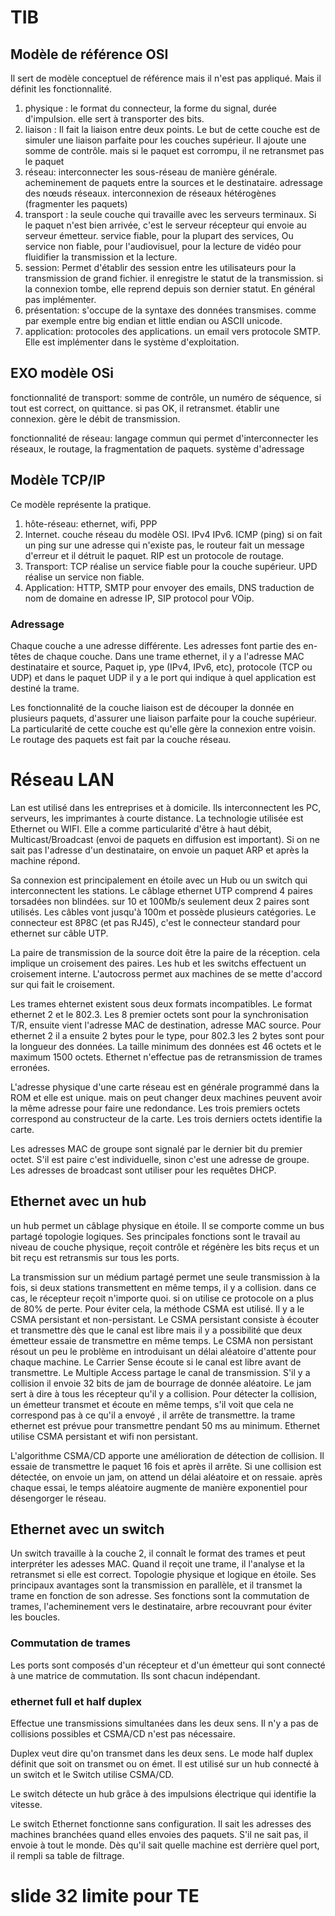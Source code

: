 # TIB

## Modèle de référence OSI

Il sert de modèle conceptuel de référence mais il n'est pas appliqué. Mais il définit les fonctionnalité. 

1. physique : le format du connecteur, la forme du signal, durée d'impulsion. elle sert à transporter des bits. 
2. liaison : Il fait la liaison entre deux points.  Le but de cette couche est de simuler une liaison parfaite pour les couches supérieur. Il ajoute une somme de contrôle. mais si le paquet est corrompu, il ne retransmet pas le paquet
3. réseau: interconnecter les sous-réseau de manière générale. acheminement de paquets entre la sources et le destinataire. adressage des nœuds réseaux. interconnexion de réseaux hétérogènes (fragmenter les paquets)
4. transport : la seule couche qui travaille avec les serveurs terminaux. Si le paquet n'est bien arrivée, c'est le serveur récepteur qui envoie au serveur émetteur. service fiable, pour la plupart des services, Ou service non fiable, pour l'audiovisuel, pour la lecture de vidéo pour fluidifier la transmission et la lecture. 
5. session: Permet d'établir des session entre les utilisateurs pour la transmission de grand fichier.  il enregistre le statut de la transmission. si la connexion tombe, elle reprend depuis son dernier statut. En général pas implémenter. 
6. présentation: s'occupe de la syntaxe des données transmises. comme par exemple entre big endian et little endian ou ASCII unicode. 
7. application: protocoles des applications. un email vers protocole SMTP. Elle est implémenter dans le système d'exploitation. 

## EXO modèle OSi 

fonctionnalité de transport: somme de contrôle, un numéro de séquence, si tout est correct, on quittance. si pas OK, il retransmet. établir une connexion. gère le débit de transmission. 

fonctionnalité de réseau: langage commun qui permet d'interconnecter les réseaux, le routage, la fragmentation de paquets. système d'adressage 

## Modèle TCP/IP

Ce modèle représente la pratique. 

1. hôte-réseau: ethernet, wifi, PPP
2. Internet. couche réseau du modèle OSI. IPv4 IPv6. ICMP (ping) si on fait un ping sur une adresse qui n'existe pas, le routeur fait un message d'erreur et il détruit le paquet. RIP est un protocole de routage.  
3. Transport: TCP réalise un service fiable pour la couche supérieur. UPD réalise un service non fiable.
4. Application: HTTP, SMTP pour envoyer des emails, DNS traduction de nom de domaine en adresse IP, SIP protocol pour VOip. 

### Adressage

Chaque couche a une adresse différente. Les adresses font partie des en-têtes de chaque couche. Dans une trame ethernet, il y a l'adresse MAC destinataire et source, Paquet ip, ype (IPv4, IPv6, etc), protocole (TCP ou UDP) et dans le paquet UDP il y a le port qui indique à quel application est destiné la trame. 

Les fonctionnalité de la couche liaison est de découper la donnée en plusieurs paquets, d'assurer une liaison parfaite pour la couche supérieur. La particularité de cette couche est qu'elle gère la connexion entre voisin. Le routage des paquets est fait par la couche réseau. 

# Réseau LAN 

Lan est utilisé dans les entreprises et à domicile. Ils interconnectent les PC, serveurs, les imprimantes à courte distance.  La technologie utilisée est Ethernet ou WIFI. Elle a comme particularité d'être à haut débit, Multicast/Broadcast (envoi de paquets en diffusion est important). Si on ne sait pas l'adresse d'un destinataire, on envoie un paquet ARP et après la machine répond. 

Sa connexion est principalement en étoile avec un Hub ou un switch qui interconnectent les stations. Le câblage ethernet UTP comprend 4 paires torsadées non blindées. sur 10 et 100Mb/s seulement deux 2 paires sont utilisés. Les câbles vont jusqu'à 100m et possède plusieurs catégories. Le connecteur est 8P8C (et pas RJ45), c'est le connecteur standard pour ethernet sur câble UTP. 

La paire de transmission de la source doit être la paire de la réception. cela implique un croisement des paires. Les hub et les switchs effectuent un croisement interne. L'autocross permet aux machines de se mette d'accord sur qui fait le croisement. 

Les trames ehternet existent sous deux formats incompatibles. Le format ethernet 2 et le 802.3. Les 8 premier octets sont pour la synchronisation T/R, ensuite vient l'adresse MAC de destination, adresse MAC source.  Pour ethernet 2 il a ensuite 2 bytes pour le type, pour 802.3 les 2 bytes sont pour la longueur des données. La taille minimum des données est 46 octets et le maximum 1500 octets. Ethernet n'effectue pas de retransmission de trames erronées. 

L'adresse physique d'une carte réseau  est en générale programmé dans la ROM et elle est unique. mais on peut changer deux machines peuvent avoir la même adresse pour faire une redondance. Les trois premiers octets correspond au constructeur de la carte.  Les trois derniers octets identifie la carte. 

Les adresses MAC de groupe sont signalé par le dernier bit du premier octet. S'il est paire c'est individuelle, sinon c'est une adresse de groupe. Les adresses de broadcast sont  utiliser pour les requêtes DHCP. 

  ## Ethernet avec un hub

un hub permet un câblage physique en étoile. Il se comporte comme un bus partagé topologie logiques. Ses principales fonctions sont le travail au niveau de couche physique, reçoit contrôle et régénère les bits reçus et un bit reçu est retransmis sur tous les ports.  

La transmission sur un médium partagé permet une seule transmission à la fois, si deux stations transmettent en même temps, il y a collision. dans ce cas, le récepteur reçoit n'importe quoi. si on utilise ce protocole on a plus de 80% de perte. Pour éviter cela, la méthode CSMA est utilisé. Il y a le CSMA persistant et non-persistant. Le CSMA persistant consiste à écouter et transmettre dès que le canal est libre mais il y a possibilité que deux émetteur essaie de transmettre en même temps. Le CSMA non persistant résout un peu le problème  en introduisant un délai aléatoire d'attente pour chaque machine. Le Carrier Sense écoute si le canal est libre avant de transmettre. Le Multiple Access partage le canal de transmission. S'il y a collision il envoie 32 bits de jam de bourrage de donnée aléatoire. Le jam sert à dire à tous les récepteur qu'il y a collision.  Pour détecter la collision, un émetteur transmet et écoute en même temps, s'il voit que cela ne correspond pas à ce qu'il a envoyé , il arrête de transmettre. la trame ethernet est prévue pour transmettre pendant 50 ms au minimum.  Ethernet utilise CSMA persistant et wifi non persistant. 

L'algorithme CSMA/CD apporte une amélioration de détection de collision. Il essaie de transmettre le paquet 16 fois et après il arrête. Si une collision est détectée, on envoie un jam, on attend un délai aléatoire et on ressaie. après chaque essai, le temps aléatoire augmente de manière exponentiel pour désengorger le réseau. 

## Ethernet avec un switch 

Un switch travaille à la couche 2, il connaît le format des trames et peut interpréter les adesses MAC. Quand il reçoit une trame, il l'analyse et la retransmet si elle est correct. Topologie physique et logique en étoile. Ses principaux avantages sont la transmission en parallèle, et il transmet la trame en fonction de son adresse. Ses fonctions sont la commutation de trames, l'acheminement vers le destinataire, arbre recouvrant pour éviter les boucles. 

### Commutation de trames

Les ports sont composés d'un récepteur et d'un émetteur qui sont connecté à une matrice de commutation. Ils sont chacun indépendant. 

### ethernet full  et half duplex 

Effectue une transmissions simultanées dans les deux sens. Il n'y a pas de collisions possibles et CSMA/CD n'est pas nécessaire. 

Duplex veut dire qu'on transmet dans les deux sens. Le mode half duplex définit que soit on transmet ou on émet. Il est utilisé sur un hub connecté à un switch et le Switch utilise CSMA/CD. 

Le switch détecte un hub grâce  à des impulsions électrique qui identifie la vitesse. 

Le switch Ethernet fonctionne sans configuration. Il sait les adresses des machines branchées quand elles envoies des paquets. S'il ne sait pas, il envoie à tout le monde. Dès qu'il sait quelle machine est derrière quel port, il rempli sa table de filtrage. 

# slide 32 limite pour TE

